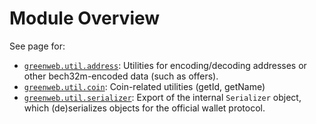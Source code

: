 # Module Overview

See page for:

 - [`greenweb.util.address`](address.md): Utilities for encoding/decoding addresses or other bech32m-encoded data (such as offers).
 - [`greenweb.util.coin`](coin.md): Coin-related utilities (getId, getName)
 - [`greenweb.util.serializer`](serializer.md): Export of the internal `Serializer` object, which (de)serializes objects for the official wallet protocol.